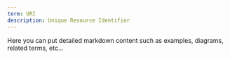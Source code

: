 ```yaml
---
term: URI
description: Unique Resource Identifier
---
```


Here you can put detailed markdown content such as examples, diagrams, related terms, etc... 